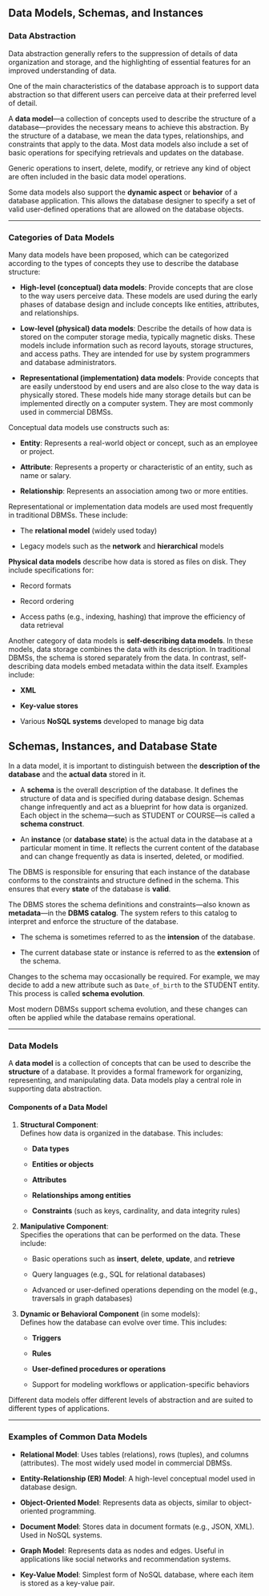 

## Data Models, Schemas, and Instances


### Data Abstraction

Data abstraction generally refers to the suppression of details of data organization and storage, and the highlighting of essential features for an improved understanding of data.

One of the main characteristics of the database approach is to support data abstraction so that different users can perceive data at their preferred level of detail.

A **data model**—a collection of concepts used to describe the structure of a database—provides the necessary means to achieve this abstraction. By the structure of a database, we mean the data types, relationships, and constraints that apply to the data. Most data models also include a set of basic operations for specifying retrievals and updates on the database.

Generic operations to insert, delete, modify, or retrieve any kind of object are often included in the basic data model operations.

Some data models also support the **dynamic aspect** or **behavior** of a database application. This allows the database designer to specify a set of valid user-defined operations that are allowed on the database objects.

---

### **Categories of Data Models**

Many data models have been proposed, which can be categorized according to the types of concepts they use to describe the database structure:

- **High-level (conceptual) data models**: Provide concepts that are close to the way users perceive data. These models are used during the early phases of database design and include concepts like entities, attributes, and relationships.
    
- **Low-level (physical) data models**: Describe the details of how data is stored on the computer storage media, typically magnetic disks. These models include information such as record layouts, storage structures, and access paths. They are intended for use by system programmers and database administrators.
    
- **Representational (implementation) data models**: Provide concepts that are easily understood by end users and are also close to the way data is physically stored. These models hide many storage details but can be implemented directly on a computer system. They are most commonly used in commercial DBMSs.
    

Conceptual data models use constructs such as:

- **Entity**: Represents a real-world object or concept, such as an employee or project.
    
- **Attribute**: Represents a property or characteristic of an entity, such as name or salary.
    
- **Relationship**: Represents an association among two or more entities.
    

Representational or implementation data models are used most frequently in traditional DBMSs. These include:

- The **relational model** (widely used today)
    
- Legacy models such as the **network** and **hierarchical** models
    

**Physical data models** describe how data is stored as files on disk. They include specifications for:

- Record formats
    
- Record ordering
    
- Access paths (e.g., indexing, hashing) that improve the efficiency of data retrieval
    

Another category of data models is **self-describing data models**. In these models, data storage combines the data with its description. In traditional DBMSs, the schema is stored separately from the data. In contrast, self-describing data models embed metadata within the data itself. Examples include:

- **XML**
    
- **Key-value stores**
    
- Various **NoSQL systems** developed to manage big data
    


## Schemas, Instances, and Database State

In a data model, it is important to distinguish between the **description of the database** and the **actual data** stored in it.

- A **schema** is the overall description of the database. It defines the structure of data and is specified during database design. Schemas change infrequently and act as a blueprint for how data is organized. Each object in the schema—such as STUDENT or COURSE—is called a **schema construct**.
    
- An **instance** (or **database state**) is the actual data in the database at a particular moment in time. It reflects the current content of the database and can change frequently as data is inserted, deleted, or modified.

The DBMS is responsible for ensuring that each instance of the database conforms to the constraints and structure defined in the schema. This ensures that every **state** of the database is **valid**.

The DBMS stores the schema definitions and constraints—also known as **metadata**—in the **DBMS catalog**. The system refers to this catalog to interpret and enforce the structure of the database.

- The schema is sometimes referred to as the **intension** of the database.
    
- The current database state or instance is referred to as the **extension** of the schema.
    

Changes to the schema may occasionally be required. For example, we may decide to add a new attribute such as `Date_of_birth` to the STUDENT entity. This process is called **schema evolution**.

Most modern DBMSs support schema evolution, and these changes can often be applied while the database remains operational.

---

### Data Models

A **data model** is a collection of concepts that can be used to describe the **structure** of a database. It provides a formal framework for organizing, representing, and manipulating data. Data models play a central role in supporting data abstraction.

#### Components of a Data Model

1. **Structural Component**:  
    Defines how data is organized in the database. This includes:
    
    - **Data types**
        
    - **Entities or objects**
        
    - **Attributes**
        
    - **Relationships among entities**
        
    - **Constraints** (such as keys, cardinality, and data integrity rules)
        
2. **Manipulative Component**:  
    Specifies the operations that can be performed on the data. These include:
    
    - Basic operations such as **insert**, **delete**, **update**, and **retrieve**
        
    - Query languages (e.g., SQL for relational databases)
        
    - Advanced or user-defined operations depending on the model (e.g., traversals in graph databases)
        
3. **Dynamic or Behavioral Component** (in some models):  
    Defines how the database can evolve over time. This includes:
    
    - **Triggers**
        
    - **Rules**
        
    - **User-defined procedures or operations**
        
    - Support for modeling workflows or application-specific behaviors
        

Different data models offer different levels of abstraction and are suited to different types of applications.

---

### Examples of Common Data Models

- **Relational Model**: Uses tables (relations), rows (tuples), and columns (attributes). The most widely used model in commercial DBMSs.
    
- **Entity-Relationship (ER) Model**: A high-level conceptual model used in database design.
    
- **Object-Oriented Model**: Represents data as objects, similar to object-oriented programming.
    
- **Document Model**: Stores data in document formats (e.g., JSON, XML). Used in NoSQL systems.
    
- **Graph Model**: Represents data as nodes and edges. Useful in applications like social networks and recommendation systems.
    
- **Key-Value Model**: Simplest form of NoSQL database, where each item is stored as a key-value pair.
    
